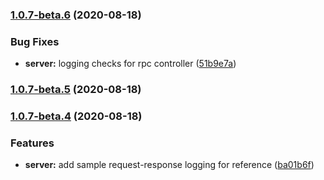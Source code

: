 ### [1.0.7-beta.6](https://github.com/tochka-public/Tochka.JsonRpc/compare/v1.0.7-beta.5...v1.0.7-beta.6) (2020-08-18)


### Bug Fixes

* **server:** logging checks for rpc controller ([51b9e7a](https://github.com/tochka-public/Tochka.JsonRpc/commit/51b9e7a3221844fb56e08ea69b405d2235528bc6))

### [1.0.7-beta.5](https://github.com/tochka-public/Tochka.JsonRpc/compare/v1.0.7-beta.4...v1.0.7-beta.5) (2020-08-18)

### [1.0.7-beta.4](https://github.com/tochka-public/Tochka.JsonRpc/compare/v1.0.7-beta.3...v1.0.7-beta.4) (2020-08-18)


### Features

* **server:** add sample request-response logging for reference ([ba01b6f](https://github.com/tochka-public/Tochka.JsonRpc/commit/ba01b6f7ad24674878fecd278622d42e77215bb0))
